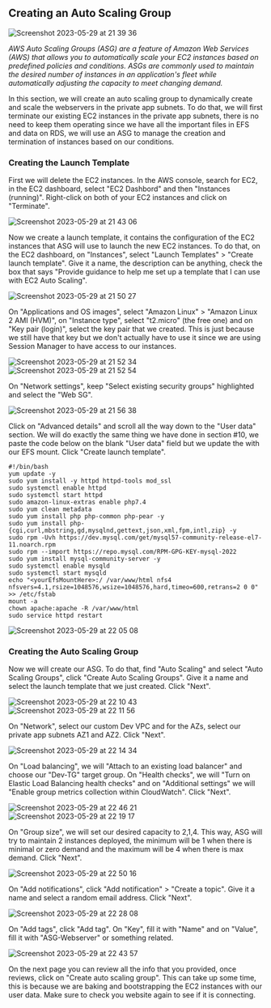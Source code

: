 ## Creating an Auto Scaling Group

![Screenshot 2023-05-29 at 21 39 36](https://github.com/leorickli/wordpress-aws/assets/106999054/532c2456-1129-4aaa-9214-f824ad63dbd9)

*AWS Auto Scaling Groups (ASG) are a feature of Amazon Web Services (AWS) that allows you to automatically scale your EC2 instances based on predefined policies and conditions. ASGs are commonly used to maintain the desired number of instances in an application's fleet while automatically adjusting the capacity to meet changing demand.*

In this section, we will create an auto scaling group to dynamically create and scale the webservers in the private app subnets. To do that, we will first terminate our existing EC2 instances in the private app subnets, there is no need to keep them operating since we have all the important files in EFS and data on RDS, we will use an ASG to manage the creation and termination of instances based on our conditions.

### Creating the Launch Template

First we will delete the EC2 instances. In the AWS console, search for EC2, in the EC2 dashboard, select "EC2 Dashbord" and then "Instances (running)". Right-click on both of your EC2 instances and click on "Terminate".

![Screenshot 2023-05-29 at 21 43 06](https://github.com/leorickli/wordpress-aws/assets/106999054/770de56a-0fd5-49bf-98b8-bc8918ee2af2)

Now we create a launch template, it contains the configuration of the EC2 instances that ASG will use to launch the new EC2 instances. To do that, on the EC2 dashboard, on "Instances", select "Launch Templates" > "Create launch template". Give it a name, the description can be anything, check the box that says "Provide guidance to help me set up a template that I can use with EC2 Auto Scaling".

![Screenshot 2023-05-29 at 21 50 27](https://github.com/leorickli/wordpress-aws/assets/106999054/eb584a29-ff2a-4844-8d7a-70abd068005a)

On "Applications and OS images", select "Amazon Linux" > "Amazon Linux 2 AMI (HVM)", on "Instance type", select "t2.micro" (the free one) and on "Key pair (login)", select the key pair that we created. This is just because we still have that key but we don't actually have to use it since we are using Session Manager to have access to our instances.

![Screenshot 2023-05-29 at 21 52 34](https://github.com/leorickli/wordpress-aws/assets/106999054/1c1126ab-12cc-4422-acb0-1e469fe8bc40)
![Screenshot 2023-05-29 at 21 52 54](https://github.com/leorickli/wordpress-aws/assets/106999054/d49621eb-2304-4fa0-8f2f-fe802ca673b9)

On "Network settings", keep "Select existing security groups" highlighted and select the "Web SG".

![Screenshot 2023-05-29 at 21 56 38](https://github.com/leorickli/wordpress-aws/assets/106999054/f99d10d1-6cd6-4ac2-9666-768a9277359e)

Click on "Advanced details" and scroll all the way down to the "User data" section. We will do exactly the same thing we have done in section #10, we paste the code below on the blank "User data" field but we update the <yourEfsMountHere> with our EFS mount. Click "Create launch template".

```
#!/bin/bash
yum update -y
sudo yum install -y httpd httpd-tools mod_ssl
sudo systemctl enable httpd 
sudo systemctl start httpd
sudo amazon-linux-extras enable php7.4
sudo yum clean metadata
sudo yum install php php-common php-pear -y
sudo yum install php-{cgi,curl,mbstring,gd,mysqlnd,gettext,json,xml,fpm,intl,zip} -y
sudo rpm -Uvh https://dev.mysql.com/get/mysql57-community-release-el7-11.noarch.rpm
sudo rpm --import https://repo.mysql.com/RPM-GPG-KEY-mysql-2022
sudo yum install mysql-community-server -y
sudo systemctl enable mysqld
sudo systemctl start mysqld
echo "<yourEfsMountHere>:/ /var/www/html nfs4 nfsvers=4.1,rsize=1048576,wsize=1048576,hard,timeo=600,retrans=2 0 0" >> /etc/fstab
mount -a
chown apache:apache -R /var/www/html
sudo service httpd restart
```

![Screenshot 2023-05-29 at 22 05 08](https://github.com/leorickli/wordpress-aws/assets/106999054/932ecac8-2d46-4849-aed7-1dc1614fdac4)

### Creating the Auto Scaling Group

Now we will create our ASG. To do that, find "Auto Scaling" and select "Auto Scaling Groups", click "Create Auto Scaling Groups". Give it a name and select the launch template that we just created. Click "Next".
  
![Screenshot 2023-05-29 at 22 10 43](https://github.com/leorickli/wordpress-aws/assets/106999054/e58fedd3-e28b-47a8-996f-0687ee53553f)
![Screenshot 2023-05-29 at 22 11 56](https://github.com/leorickli/wordpress-aws/assets/106999054/8c855d11-f4a1-414a-ad8c-f034df518485)

On "Network", select our custom Dev VPC and for the AZs, select our private app subnets AZ1 and AZ2. Click "Next".
  
![Screenshot 2023-05-29 at 22 14 34](https://github.com/leorickli/wordpress-aws/assets/106999054/80cf959b-235d-4a58-96eb-17f8feb56a1a)

On "Load balancing", we will "Attach to an existing load balancer" and choose our "Dev-TG" target group. On "Health checks", we will "Turn on Elastic Load Balancing health checks" and on "Additional settings" we will "Enable group metrics collection within CloudWatch". Click "Next".
  
![Screenshot 2023-05-29 at 22 46 21](https://github.com/leorickli/wordpress-aws/assets/106999054/55a327cc-70cd-484c-9c8e-fff102ba9249)
![Screenshot 2023-05-29 at 22 19 17](https://github.com/leorickli/wordpress-aws/assets/106999054/3e5af466-5577-440f-90c4-67c3b65dea30)

On "Group size", we will set our desired capacity to 2,1,4. This way, ASG will try to maintain 2 instances deployed, the minimum will be 1 when there is minimal or zero demand and the maximum will be 4 when there is max demand. Click "Next".
  
![Screenshot 2023-05-29 at 22 50 16](https://github.com/leorickli/wordpress-aws/assets/106999054/f826c9e7-b1bb-4a56-ba99-c70b3abe5e07)

On "Add notifications", click "Add notification" > "Create a topic". Give it a name and select a random email address. Click "Next".
  
![Screenshot 2023-05-29 at 22 28 08](https://github.com/leorickli/wordpress-aws/assets/106999054/629a324e-1505-4160-916d-7d3ea7b00616)
  
On "Add tags", click "Add tag". On "Key", fill it with "Name" and on "Value", fill it with "ASG-Webserver" or something related.
  
![Screenshot 2023-05-29 at 22 43 57](https://github.com/leorickli/wordpress-aws/assets/106999054/9d047dfe-97d5-4259-8c04-0135d5342c31)

On the next page you can review all the info that you provided, once reviews, click on "Create auto scaling group". This can take up some time, this is because we are baking and bootstrapping the EC2 instances with our user data. Make sure to check you website again to see if it is connecting.
